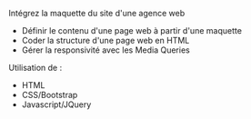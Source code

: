 Intégrez la maquette du site d'une agence web

- Définir le contenu d'une page web à partir d'une maquette
- Coder la structure d'une page web en HTML
- Gérer la responsivité avec les Media Queries 

Utilisation de : 
- HTML
- CSS/Bootstrap
- Javascript/JQuery
